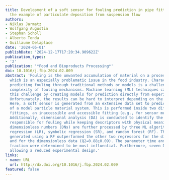```yaml
---
title: Development of a soft sensor for fouling prediction in pipe fittings using
  the example of particulate deposition from suspension flow
authors:
- Niklas Jarmatz
- Wolfgang Augustin
- Stephan Scholl
- Alberto Tonda
- Guillaume Delaplace
date: '2024-05-01'
publishDate: '2024-12-17T17:20:34.909622Z'
publication_types:
- '2'
publication: '*Food and Bioproducts Processing*'
doi: 10.1016/j.fbp.2024.02.009
abstract: 'Fouling is the unwanted accumulation of material on a processing surface
  which is an especially problematic issue in the food industry. Characterizing or
  predicting fouling through traditional methods or models is a challenge due to the
  complexity of fouling mechanisms. Machine learning (ML) techniques can overcome
  this challenge by creating models for prediction directly from experimental data.
  Unfortunately, the results can be hard to interpret depending on the algorithm.
  Here, a soft sensor is generated from an extensive data set to predict the fouling
  of a model particle material system. This is performed inside two different pipe
  fittings, an inaccessible and accessible fitting (e.g., for sensor measurements).
  Additionally, dimensional analysis (DA) is conducted to identify the correlations
  responsible for fouling while keeping descriptors with physical meaning. The resulting
  dimensionless numbers (DNs) are further processed by three ML algorithms: linear
  regression (LR), symbolic regression (SR), and random forest (RF). The soft sensor
  generated using a RF outperformed the other two regressors for the dimensional (Q2=0.90±0.08)
  and for the dimensionless data (Q2=0.88±0.09). The parameter time and particle mass
  fraction were determined to be most influential. Furthermore, seven DNs were obtained
  allowing a reduced experimental design.'
links:
- name: URL
  url: http://dx.doi.org/10.1016/j.fbp.2024.02.009
featured: false
---
```

